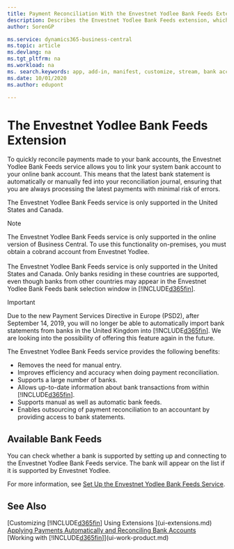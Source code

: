 ```yaml
---
title: Payment Reconciliation With the Envestnet Yodlee Bank Feeds Extension
description: Describes the Envestnet Yodlee Bank Feeds extension, which links to bank accounts so you can and quickly reconcile payments.
author: SorenGP

ms.service: dynamics365-business-central
ms.topic: article
ms.devlang: na
ms.tgt_pltfrm: na
ms.workload: na
ms. search.keywords: app, add-in, manifest, customize, stream, bank account link
ms.date: 10/01/2020
ms.author: edupont

---
```

# The Envestnet Yodlee Bank Feeds Extension

To quickly reconcile payments made to your bank accounts, the Envestnet Yodlee Bank Feeds service allows you to link your system bank account to your online bank account. This means that the latest bank statement is automatically or manually fed into your reconciliation journal, ensuring that you are always processing the latest payments with minimal risk of errors.

The Envestnet Yodlee Bank Feeds service is only supported in the United States and Canada.

> [!NOTE]
> The Envestnet Yodlee Bank Feeds service is only supported in the online version of Business Central. To use this functionality on-premises, you must obtain a cobrand account from Envestnet Yodlee.<br /><br />
> The Envestnet Yodlee Bank Feeds service is only supported in the United States and Canada.
> Only banks residing in these countries are supported, even though banks from other countries may appear in the Envestnet Yodlee Bank Feeds bank selection window in [!INCLUDE[d365fin](includes/d365fin_md.md)].

> [!IMPORTANT]
> Due to the new Payment Services Directive in Europe (PSD2), after September 14, 2019, you will no longer be able to automatically import bank statements from banks in the United Kingdom into [!INCLUDE[d365fin](includes/d365fin_md.md)]. We are looking into the possibility of offering this feature again in the future.

The Envestnet Yodlee Bank Feeds service provides the following benefits:

* Removes the need for manual entry.
* Improves efficiency and accuracy when doing payment reconciliation.
* Supports a large number of banks.
* Allows up-to-date information about bank transactions from within [!INCLUDE[d365fin](includes/d365fin_md.md)].
* Supports manual as well as automatic bank feeds.
* Enables outsourcing of payment reconciliation to an accountant by providing access to bank statements.

## Available Bank Feeds
You can check whether a bank is supported by setting up and connecting to the Envestnet Yodlee Bank Feeds service. The bank will appear on the list if it is supported by Envestnet Yodlee.

For more information, see [Set Up the Envestnet Yodlee Bank Feeds Service](bank-how-setup-bank-statement-service.md).

## See Also
[Customizing [!INCLUDE[d365fin](includes/d365fin_md.md)] Using Extensions ](ui-extensions.md)    
[Applying Payments Automatically and Reconciling Bank Accounts](receivables-apply-payments-auto-reconcile-bank-accounts.md)  
[Working with [!INCLUDE[d365fin](includes/d365fin_md.md)]](ui-work-product.md)
